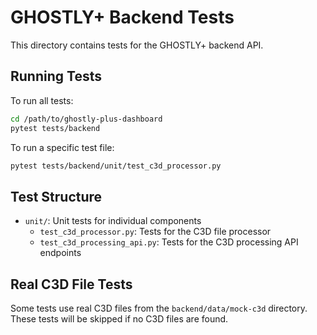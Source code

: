 # GHOSTLY+ Backend Tests

This directory contains tests for the GHOSTLY+ backend API.

## Running Tests

To run all tests:

```bash
cd /path/to/ghostly-plus-dashboard
pytest tests/backend
```

To run a specific test file:

```bash
pytest tests/backend/unit/test_c3d_processor.py
```

## Test Structure

- `unit/`: Unit tests for individual components
  - `test_c3d_processor.py`: Tests for the C3D file processor
  - `test_c3d_processing_api.py`: Tests for the C3D processing API endpoints

## Real C3D File Tests

Some tests use real C3D files from the `backend/data/mock-c3d` directory. These tests will be skipped if no C3D files are found. 